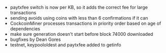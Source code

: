 * paytxfee switch is now per KB, so it adds the correct fee for large transactions
* sending avoids using coins with less than 6 confirmations if it can
* CockcoinMiner processes transactions in priority order based on age of dependencies
* make sure generation doesn't start before block 74000 downloaded
* bugfixes by Dean Gores
* testnet, keypoololdest and paytxfee added to getinfo
